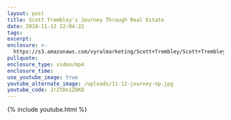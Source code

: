 ```yaml
---
layout: post
title: Scott Trembley's Journey Through Real Estate
date: 2018-11-12 22:04:22
tags:
excerpt:
enclosure: >-
  https://s3.amazonaws.com/vyralmarketing/Scott+Trembley/Scott+Trembley%2527s+Journey+Through+Real+Estate.mp4
pullquote:
enclosure_type: video/mp4
enclosure_time:
use_youtube_image: true
youtube_alternate_image: /uploads/11-12-journey-np.jpg
youtube_code: JrZtDn1ZOK8
---
```


{% include youtube.html %}

&nbsp;